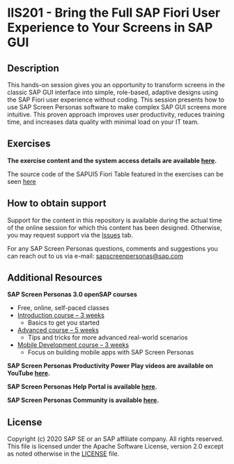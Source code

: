 # IIS201 - Bring the Full SAP Fiori User Experience to Your Screens in SAP GUI

## Description

This hands-on session gives you an opportunity to transform screens in the classic SAP GUI interface into simple, role-based, adaptive designs using the SAP Fiori user experience without coding. This session presents how to use SAP Screen Personas software to make complex SAP GUI screens more intuitive. This proven approach improves user productivity, reduces training time, and increases data quality with minimal load on your IT team. 

## Exercises

**The exercise content and the system access details are available [here](https://github.com/SAP-samples/teched2020-IIS201/blob/main/TechEd2020_IIS201_Workbook.pdf).**

The source code of the SAPUI5 Fiori Table featured in the exercises can be seen [here](https://github.com/SAP-samples/teched2020-IIS201/tree/main/samples/iw29-mobile-table)  

## How to obtain support

Support for the content in this repository is available during the actual time of the online session for which this content has been designed. Otherwise, you may request support via the [Issues](../../issues) tab.

For any SAP Screen Personas questions, comments and suggestions you can reach out to us via e-mail: sapscreenpersonas@sap.com


## Additional Resources

**SAP Screen Personas 3.0 openSAP courses** 
- Free, online, self-paced classes
- [Introduction course – 3 weeks](https://open.sap.com/courses/sps2)
    - Basics to get you started
- [Advanced course – 5 weeks](https://open.sap.com/courses/sps3) 
    - Tips and tricks for more advanced real-world scenarios
- [Mobile Development course – 3 weeks](https://open.sap.com/courses/sps4) 
    - Focus on building mobile apps with SAP Screen Personas

**SAP Screen Personas Productivity Power Play videos are available on YouTube [here](https://www.youtube.com/watch?v=FABpnxDK0bA&list=PLo17W6sWsxWMMli_i5rCCChLbYstVmMpF).**

**SAP Screen Personas Help Portal is available [here](https://help.sap.com/viewer/product/SAP_SCREEN_PERSONAS/Current/en-US).**

**SAP Screen Personas Community is available [here](https://answers.sap.com/tags/67838200100800005412).**

## License
Copyright (c) 2020 SAP SE or an SAP affiliate company. All rights reserved. This file is licensed under the Apache Software License, version 2.0 except as noted otherwise in the [LICENSE](LICENSES/Apache-2.0.txt) file.
